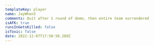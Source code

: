 ```yaml
---
templateKey: player
name: JayWhen3
comments: Quit after 1 round of demo, then entire team surrendered
isAFK: true
runsInGetsKilled: false
isToxic: false
date: 2022-12-07T17:58:50.289Z
---
```

